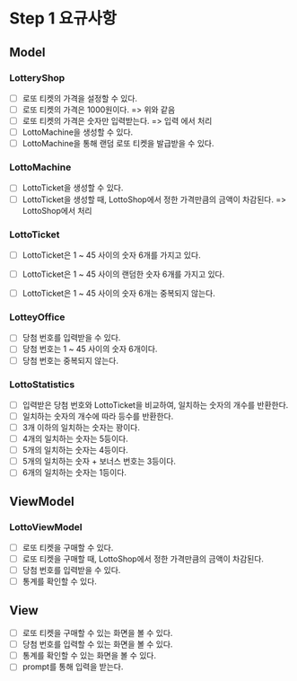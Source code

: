 # Step 1 요규사항

## Model

### LotteryShop

- [ ] 로또 티켓의 가격을 설정할 수 있다.
- [ ] 로또 티켓의 가격은 1000원이다. => 위와 같음
- [ ] 로또 티켓의 가격은 숫자만 입력받는다. => 입력 에서 처리
- [ ] LottoMachine을 생성할 수 있다.
- [ ] LottoMachine을 통해 랜덤 로또 티켓을 발급받을 수 있다.

### LottoMachine

- [ ] LottoTicket을 생성할 수 있다.
- [ ] LottoTicket을 생성할 때, LottoShop에서 정한 가격만큼의 금액이 차감된다. => LottoShop에서 처리

### LottoTicket

- [ ] LottoTicket은 1 ~ 45 사이의 숫자 6개를 가지고 있다.
- [ ] LottoTicket은 1 ~ 45 사이의 랜덤한 숫자 6개를 가지고 있다.
- [ ] LottoTicket은 1 ~ 45 사이의 숫자 6개는 중복되지 않는다.


### LotteyOffice

- [ ] 당첨 번호를 입력받을 수 있다.
- [ ] 당첨 번호는 1 ~ 45 사이의 숫자 6개이다.
- [ ] 당첨 번호는 중복되지 않는다.

### LottoStatistics

- [ ] 입력받은 당첨 번호와 LottoTicket을 비교하여, 일치하는 숫자의 개수를 반환한다.
- [ ] 일치하는 숫자의 개수에 따라 등수를 반환한다.
- [ ] 3개 이하의 일치하는 숫자는 꽝이다.
- [ ] 4개의 일치하는 숫자는 5등이다.
- [ ] 5개의 일치하는 숫자는 4등이다.
- [ ] 5개의 일치하는 숫자 + 보너스 번호는 3등이다.
- [ ] 6개의 일치하는 숫자는 1등이다.

## ViewModel

### LottoViewModel

- [ ] 로또 티켓을 구매할 수 있다.
- [ ] 로또 티켓을 구매할 때, LottoShop에서 정한 가격만큼의 금액이 차감된다.
- [ ] 당첨 번호를 입력받을 수 있다.
- [ ] 통계를 확인할 수 있다.

## View

- [ ] 로또 티켓을 구매할 수 있는 화면을 볼 수 있다.
- [ ] 당첨 번호를 입력할 수 있는 화면을 볼 수 있다.
- [ ] 통계를 확인할 수 있는 화면을 볼 수 있다.
- [ ] prompt를 통해 입력을 받는다.
